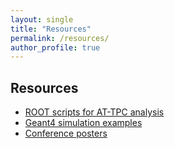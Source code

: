 ```yaml
---
layout: single
title: "Resources"
permalink: /resources/
author_profile: true
---
```


## Resources

- [ROOT scripts for AT-TPC analysis](#)
- [Geant4 simulation examples](#)
- [Conference posters](#)
